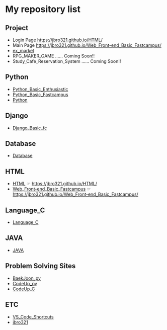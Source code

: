 # My repository list

## Project

- Login Page https://jbro321.github.io/HTML/
- Main Page https://jbro321.github.io/Web_Front-end_Basic_Fastcampus/
- [ex_market](https://jbro321.github.io/ex_market/)
- RPG_MAKER_GAME ...... Coming Soon!!
- Study_Cafe_Reservation_System ...... Coming Soon!!

## Python

- [Python_Basic_Enthusiastic](https://github.com/jbro321/Python_Basic_Enthusiastic)
- [Python_Basic_Fastcampus](https://github.com/jbro321/Python_Basic_Fastcampus)
- [Python](https://github.com/jbro321/Python)

## Django

- [Django_Basic_fc](https://github.com/jbro321/Django_Basic_fc)

## Database

- [Database](https://github.com/jbro321/Database)

## HTML

- [HTML](https://github.com/jbro321/HTML) ☞ https://jbro321.github.io/HTML/
- [Web_Front-end_Basic_Fastcampus](https://github.com/jbro321/Web_Front-end_Basic_Fastcampus) ☞ https://jbro321.github.io/Web_Front-end_Basic_Fastcampus/

## Language_C

- [Language_C](https://github.com/jbro321/Language_C)

## JAVA

- [JAVA](https://github.com/jbro321/JAVA)

## Problem Solving Sites

- [BaekJoon_py](https://github.com/jbro321/BaekJoon_py)
- [CodeUp_py](https://github.com/jbro321/CodeUp_py)
- [CodeUp_C](https://github.com/jbro321/CodeUp_C)

## ETC

- [VS_Code_Shortcuts](https://github.com/jbro321/VS_Code_Shortcuts)
- [jbro321](https://github.com/jbro321/jbro321)
